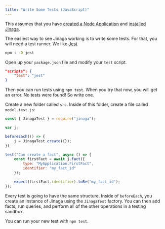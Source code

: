 ```yaml
---
title: "Write Some Tests (JavaScript)"
---
```


This assumes that you have [created a Node Application](../../setup-steps/create-node-app/) and [installed Jinaga](../../setup-steps/install-jinaga/).

The easiest way to see Jinaga working is to write some tests.
For that, you will need a test runner.
We like [Jest](https://jestjs.io/).

```bash
npm i -D jest
```

Open up your `package.json` file and modify your `test` script.

```json
"scripts": {
    "test": "jest"
}
```

Then you can run tests using `npm test`.
When you try that now, you will get an error.
No tests were found!
So write one.

Create a new folder called `src`.
Inside of this folder, create a file called `model.test.js`:

```javascript
const { JinagaTest } = require("jinaga");

var j;

beforeEach(() => {
    j = JinagaTest.create({});
})

test("Can create a fact", async () => {
    const firstFact = await j.fact({
        type: "MyApplication.FirstFact",
        identifier: "my_fact_id"
    });

    expect(firstFact.identifier).toBe("my_fact_id");
});
```

Every test is going to have the same structure.
Inside of `beforeEach`, you create an instance of Jinaga using the `JinagaTest` factory.
You can then add facts, run queries, and perform all of the other operations in a testing sandbox.

You can run your new test with `npm test`.